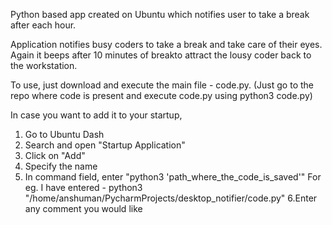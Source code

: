 Python based app created on Ubuntu which notifies user to take a break after each hour.

Application notifies busy coders to take a break and take care of their eyes. Again it beeps after 10 minutes of breakto attract the lousy coder back to the workstation.

To use, just download and execute the main file - code.py.
 (Just go to the repo where code is present and execute code.py using python3 code.py)


In case you want to add it to your startup,
1. Go to Ubuntu Dash
2. Search and open "Startup Application"
3. Click on "Add"
4. Specify the name 
5. In command field, enter "python3 'path_where_the_code_is_saved'" For eg. I have entered - python3 "/home/anshuman/PycharmProjects/desktop_notifier/code.py"
6.Enter any comment you would like


